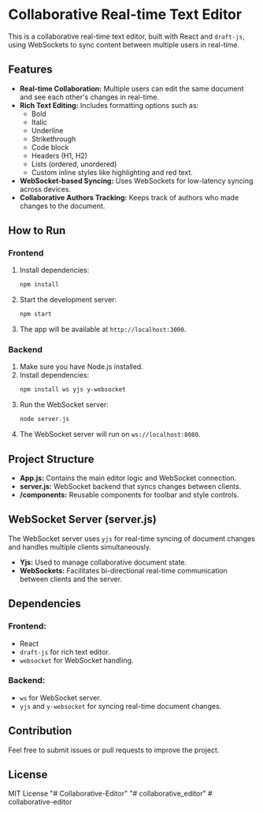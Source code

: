 
# Collaborative Real-time Text Editor

This is a collaborative real-time text editor, built with React and `draft-js`, using WebSockets to sync content between multiple users in real-time.

## Features

- **Real-time Collaboration:** Multiple users can edit the same document and see each other's changes in real-time.
- **Rich Text Editing:** Includes formatting options such as:
  - Bold
  - Italic
  - Underline
  - Strikethrough
  - Code block
  - Headers (H1, H2)
  - Lists (ordered, unordered)
  - Custom inline styles like highlighting and red text.
- **WebSocket-based Syncing:** Uses WebSockets for low-latency syncing across devices.
- **Collaborative Authors Tracking:** Keeps track of authors who made changes to the document.

## How to Run

### Frontend
1. Install dependencies:
    ```bash
    npm install
    ```
2. Start the development server:
    ```bash
    npm start
    ```
3. The app will be available at `http://localhost:3000`.

### Backend
1. Make sure you have Node.js installed.
2. Install dependencies:
    ```bash
    npm install ws yjs y-websocket
    ```
3. Run the WebSocket server:
    ```bash
    node server.js
    ```
4. The WebSocket server will run on `ws://localhost:8080`.

## Project Structure

- **App.js:** Contains the main editor logic and WebSocket connection.
- **server.js:** WebSocket backend that syncs changes between clients.
- **/components:** Reusable components for toolbar and style controls.

## WebSocket Server (server.js)

The WebSocket server uses `yjs` for real-time syncing of document changes and handles multiple clients simultaneously.

- **Yjs:** Used to manage collaborative document state.
- **WebSockets:** Facilitates bi-directional real-time communication between clients and the server.

## Dependencies

### Frontend:
- React
- `draft-js` for rich text editor.
- `websocket` for WebSocket handling.

### Backend:
- `ws` for WebSocket server.
- `yjs` and `y-websocket` for syncing real-time document changes.

## Contribution

Feel free to submit issues or pull requests to improve the project.

## License

MIT License
"# Collaborative-Editor" 
"# collaborative_editor" 
#   c o l l a b o r a t i v e - e d i t o r  
 